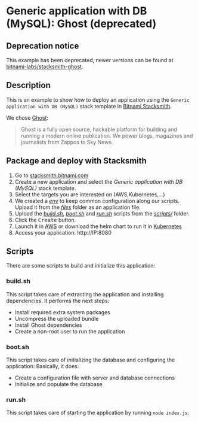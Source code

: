# Generic application with DB (MySQL): Ghost (deprecated)

## Deprecation notice

This example has been deprecated, newer versions can be found at [bitnami-labs/stacksmith-ghost](https://github.com/bitnami-labs/stacksmith-ghost).

## Description

This is an example to show how to deploy an application using the `Generic application with DB (MySQL)` stack template in [Bitnami Stacksmith](stacksmith.bitnami.com).

We chose [Ghost](https://ghost.org/):

> Ghost is a fully open source, hackable platform for building and running a modern online publication. We power blogs, magazines and journalists from Zappos to Sky News.

## Package and deploy with Stacksmith

1. Go to [stacksmith.bitnami.com](https://stacksmith.bitnami.com)
2. Create a new application and select the _Generic application with DB (MySQL)_ stack template.
3. Select the targets you are interested on (AWS,Kubernetes,...)
4. We created a [_env_](files/env) to keep common configuration along our scripts. Upload it from the [_files_](files/) folder as an application file.
5. Upload the [_build.sh_](scripts/build.sh), [_boot.sh_](scripts/boot.sh) and [_run.sh_](scripts/run.sh) scripts from the [_scripts/_](scripts/) folder.
6. Click the <kbd>Create</kbd> button.
7. Launch it in [AWS](https://stacksmith.bitnami.com/support/quickstart-aws) or download the helm chart to run it in [Kubernetes](https://stacksmith.bitnami.com/support/quickstart-k8s)
8. Access your application: http://IP:8080

## Scripts

There are some scripts to build and initialize this application:

### build.sh

This script takes care of extracting the application and installing dependencies. It performs the next steps:

* Install required extra system packages
* Uncompress the uploaded bundle
* Install Ghost dependencies
* Create a non-root user to run the application

### boot.sh

This script takes care of initializing the database and configuring the application: Basically, it does:

* Create a configuration file with server and database connections
* Initialize and populate the database

### run.sh

This script takes care of starting the application by running `node index.js`.
